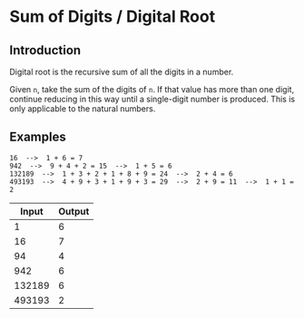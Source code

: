 # Sum of Digits / Digital Root

## Introduction
Digital root is the recursive sum of all the digits in a number.

Given ```n```, take the sum of the digits of ```n```. If that value has more than one digit, continue reducing in this way until a single-digit number is produced. This is only applicable to the natural numbers.

## Examples
```
16  -->  1 + 6 = 7
942  -->  9 + 4 + 2 = 15  -->  1 + 5 = 6
132189  -->  1 + 3 + 2 + 1 + 8 + 9 = 24  -->  2 + 4 = 6
493193  -->  4 + 9 + 3 + 1 + 9 + 3 = 29  -->  2 + 9 = 11  -->  1 + 1 = 2
```
|Input        | Output        |
|-------------|---------------|
|1            | 6             |
|16           | 7             |
|94           | 4             |
|942          | 6             |
|132189       | 6             |
|493193       | 2             |